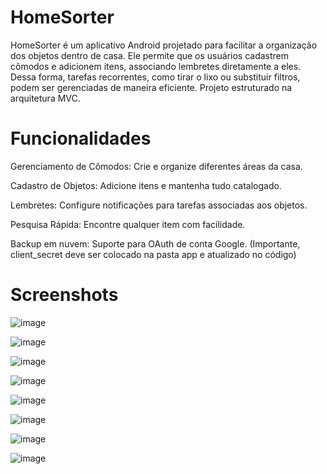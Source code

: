 # HomeSorter

HomeSorter é um aplicativo Android projetado para facilitar a organização dos objetos dentro de casa. Ele permite que os usuários cadastrem cômodos e adicionem itens, associando lembretes diretamente a eles. Dessa forma, tarefas recorrentes, como tirar o lixo ou substituir filtros, podem ser gerenciadas de maneira eficiente. Projeto estruturado na arquitetura MVC.

# Funcionalidades
Gerenciamento de Cômodos: Crie e organize diferentes áreas da casa.

Cadastro de Objetos: Adicione itens e mantenha tudo catalogado.

Lembretes: Configure notificações para tarefas associadas aos objetos.

Pesquisa Rápida: Encontre qualquer item com facilidade.

Backup em nuvem: Suporte para OAuth de conta Google. (Importante, client_secret deve ser colocado na pasta app e atualizado no código)

# Screenshots
![image](https://github.com/user-attachments/assets/12ceda66-a193-4252-852c-6eb01f784ba0)

![image](https://github.com/user-attachments/assets/b4eaaee2-4144-41ae-aabf-5e53c8995319)

![image](https://github.com/user-attachments/assets/78ae3c05-232a-4c7f-9926-506053a109c2)

![image](https://github.com/user-attachments/assets/e507e4f9-a9e2-4e6a-b395-77f394fe8661)

![image](https://github.com/user-attachments/assets/1907adeb-7f86-4c00-961b-e93245191f44)

![image](https://github.com/user-attachments/assets/a373fb47-e3fb-4faa-8f8a-f00dfc0d61eb)

![image](https://github.com/user-attachments/assets/5ad0fd77-6bf2-492a-a887-2dbe98c42016)

![image](https://github.com/user-attachments/assets/3dca79c2-67e9-4025-99c2-a43d62759cfa)
